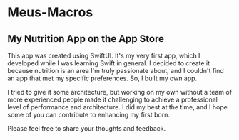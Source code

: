 # Meus-Macros

## My Nutrition App on the App Store

This app was created using SwiftUI. It's my very first app, which I developed while I was learning Swift in general. I decided to create it because nutrition is an area I'm truly passionate about, and I couldn't find an app that met my specific preferences. So, I built my own app.

I tried to give it some architecture, but working on my own without a team of more experienced people made it challenging to achieve a professional level of performance and architecture. I did my best at the time, and I hope some of you can contribute to enhancing my first born.

Please feel free to share your thoughts and feedback.
